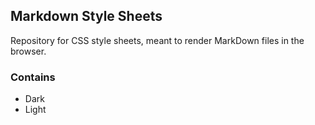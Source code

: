 ## Markdown Style Sheets

Repository for CSS style sheets, meant to render MarkDown files in the browser.

### Contains
* Dark
* Light

